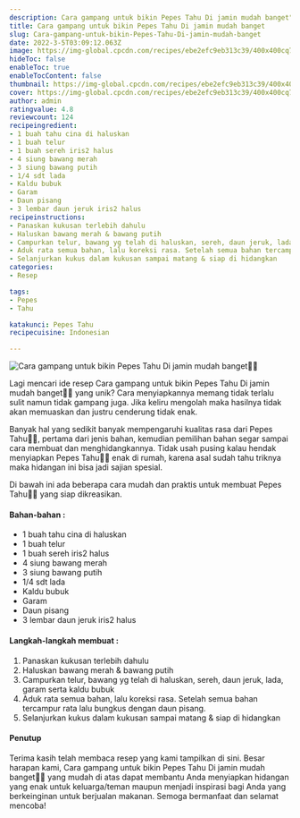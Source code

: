 ```yaml
---
description: Cara gampang untuk bikin Pepes Tahu Di jamin mudah banget"
title: Cara gampang untuk bikin Pepes Tahu Di jamin mudah banget
slug: Cara-gampang-untuk-bikin-Pepes-Tahu-Di-jamin-mudah-banget
date: 2022-3-5T03:09:12.063Z
image: https://img-global.cpcdn.com/recipes/ebe2efc9eb313c39/400x400cq70/photo.jpg
hideToc: false
enableToc: true
enableTocContent: false
thumbnail: https://img-global.cpcdn.com/recipes/ebe2efc9eb313c39/400x400cq70/photo.jpg
cover: https://img-global.cpcdn.com/recipes/ebe2efc9eb313c39/400x400cq70/photo.jpg
author: admin
ratingvalue: 4.8
reviewcount: 124
recipeingredient:
- 1 buah tahu cina di haluskan
- 1 buah telur
- 1 buah sereh iris2 halus
- 4 siung bawang merah
- 3 siung bawang putih
- 1/4 sdt lada
- Kaldu bubuk
- Garam
- Daun pisang
- 3 lembar daun jeruk iris2 halus
recipeinstructions:
- Panaskan kukusan terlebih dahulu
- Haluskan bawang merah & bawang putih
- Campurkan telur, bawang yg telah di haluskan, sereh, daun jeruk, lada, garam serta kaldu bubuk
- Aduk rata semua bahan, lalu koreksi rasa. Setelah semua bahan tercampur rata lalu bungkus dengan daun pisang.
- Selanjurkan kukus dalam kukusan sampai matang & siap di hidangkan
categories:
- Resep

tags:
- Pepes
- Tahu

katakunci: Pepes Tahu
recipecuisine: Indonesian

---
```


![Cara gampang untuk bikin Pepes Tahu Di jamin mudah banget👩‍🍳](https://img-global.cpcdn.com/recipes/ebe2efc9eb313c39/400x400cq70/photo.jpg)

Lagi mencari ide resep Cara gampang untuk bikin Pepes Tahu Di jamin mudah banget👩‍🍳 yang unik? Cara menyiapkannya memang tidak terlalu sulit namun tidak gampang juga. Jika keliru mengolah maka hasilnya tidak akan memuaskan dan justru cenderung tidak enak.

Banyak hal yang sedikit banyak mempengaruhi kualitas rasa dari Pepes Tahu👩‍🍳, pertama dari jenis bahan, kemudian pemilihan bahan segar sampai cara membuat dan menghidangkannya. Tidak usah pusing kalau hendak menyiapkan Pepes Tahu👩‍🍳 enak di rumah, karena asal sudah tahu triknya maka hidangan ini bisa jadi sajian spesial.

Di bawah ini ada beberapa cara mudah dan praktis untuk membuat Pepes Tahu👩‍🍳 yang siap dikreasikan.

<!--inarticleads1-->

#### Bahan-bahan :

- 1 buah tahu cina di haluskan
- 1 buah telur
- 1 buah sereh iris2 halus
- 4 siung bawang merah
- 3 siung bawang putih
- 1/4 sdt lada
- Kaldu bubuk
- Garam
- Daun pisang
- 3 lembar daun jeruk iris2 halus

<!--inarticleads2-->

#### Langkah-langkah membuat :

1. Panaskan kukusan terlebih dahulu
1. Haluskan bawang merah & bawang putih
1. Campurkan telur, bawang yg telah di haluskan, sereh, daun jeruk, lada, garam serta kaldu bubuk
1. Aduk rata semua bahan, lalu koreksi rasa. Setelah semua bahan tercampur rata lalu bungkus dengan daun pisang.
1. Selanjurkan kukus dalam kukusan sampai matang & siap di hidangkan

#### Penutup

Terima kasih telah membaca resep yang kami tampilkan di sini. Besar harapan kami, Cara gampang untuk bikin Pepes Tahu Di jamin mudah banget👩‍🍳 yang mudah di atas dapat membantu Anda menyiapkan hidangan yang enak untuk keluarga/teman maupun menjadi inspirasi bagi Anda yang berkeinginan untuk berjualan makanan. Semoga bermanfaat dan selamat mencoba!